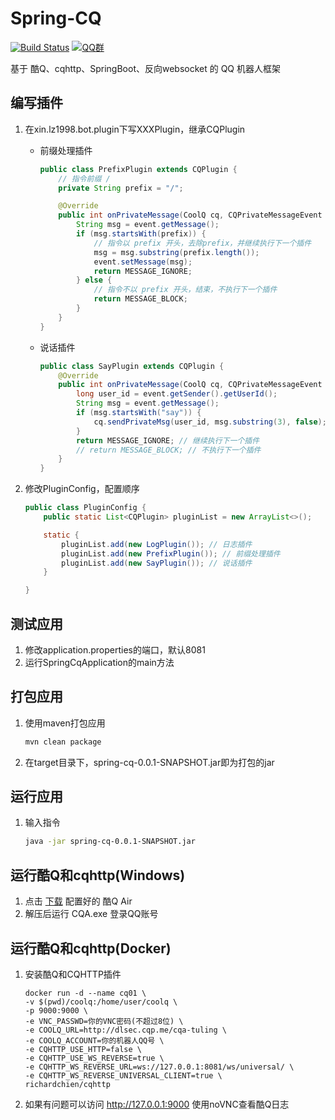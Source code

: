 # Spring-CQ
[![Build Status](https://travis-ci.org/lz1998/spring-cq.png)](https://travis-ci.org/lz1998/spring-cq)
[![QQ群](https://img.shields.io/static/v1?label=QQ%E7%BE%A4&message=335783090&color=blue)](https://jq.qq.com/?_wv=1027&k=5BKAROL)

基于 酷Q、cqhttp、SpringBoot、反向websocket 的 QQ 机器人框架

## 编写插件
1. 在xin.lz1998.bot.plugin下写XXXPlugin，继承CQPlugin  
    - 前缀处理插件
        ```java
        public class PrefixPlugin extends CQPlugin {
            // 指令前缀 /
            private String prefix = "/";
        
            @Override
            public int onPrivateMessage(CoolQ cq, CQPrivateMessageEvent event) {
                String msg = event.getMessage();
                if (msg.startsWith(prefix)) {
                    // 指令以 prefix 开头，去除prefix，并继续执行下一个插件
                    msg = msg.substring(prefix.length());
                    event.setMessage(msg);
                    return MESSAGE_IGNORE;
                } else {
                    // 指令不以 prefix 开头，结束，不执行下一个插件
                    return MESSAGE_BLOCK;
                }
            }
        }
        ```

    - 说话插件
        ```java
        public class SayPlugin extends CQPlugin {
            @Override
            public int onPrivateMessage(CoolQ cq, CQPrivateMessageEvent event) {
                long user_id = event.getSender().getUserId();
                String msg = event.getMessage();
                if (msg.startsWith("say")) {
                    cq.sendPrivateMsg(user_id, msg.substring(3), false);
                }
                return MESSAGE_IGNORE; // 继续执行下一个插件
                // return MESSAGE_BLOCK; // 不执行下一个插件
            }
        }
        ```

2. 修改PluginConfig，配置顺序
    ```java
    public class PluginConfig {
        public static List<CQPlugin> pluginList = new ArrayList<>();
    
        static {
            pluginList.add(new LogPlugin()); // 日志插件
            pluginList.add(new PrefixPlugin()); // 前缀处理插件
            pluginList.add(new SayPlugin()); // 说话插件
        }
    
    }
    ```



    
## 测试应用
1. 修改application.properties的端口，默认8081
2. 运行SpringCqApplication的main方法

## 打包应用
1. 使用maven打包应用
    ```bash
    mvn clean package
    ```
2. 在target目录下，spring-cq-0.0.1-SNAPSHOT.jar即为打包的jar

## 运行应用
1. 输入指令
    ```bash
    java -jar spring-cq-0.0.1-SNAPSHOT.jar
    ```

## 运行酷Q和cqhttp(Windows)
1. 点击 [下载](http://cq.lz1998.xin/CQA.zip) 配置好的 酷Q Air 
2. 解压后运行 CQA.exe 登录QQ账号 


## 运行酷Q和cqhttp(Docker)
1. 安装酷Q和CQHTTP插件
    ```shell
    docker run -d --name cq01 \
    -v $(pwd)/coolq:/home/user/coolq \
    -p 9000:9000 \
    -e VNC_PASSWD=你的VNC密码(不超过8位) \
    -e COOLQ_URL=http://dlsec.cqp.me/cqa-tuling \
    -e COOLQ_ACCOUNT=你的机器人QQ号 \
    -e CQHTTP_USE_HTTP=false \
    -e CQHTTP_USE_WS_REVERSE=true \
    -e CQHTTP_WS_REVERSE_URL=ws://127.0.0.1:8081/ws/universal/ \
    -e CQHTTP_WS_REVERSE_UNIVERSAL_CLIENT=true \
    richardchien/cqhttp
    ```
2. 如果有问题可以访问 http://127.0.0.1:9000 使用noVNC查看酷Q日志
